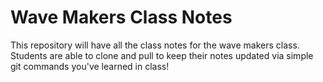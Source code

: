 # Wave Makers Class Notes

This repository will have all the class notes for the wave makers class. Students are able to clone and pull to keep their notes updated via simple git commands you've learned in class!
